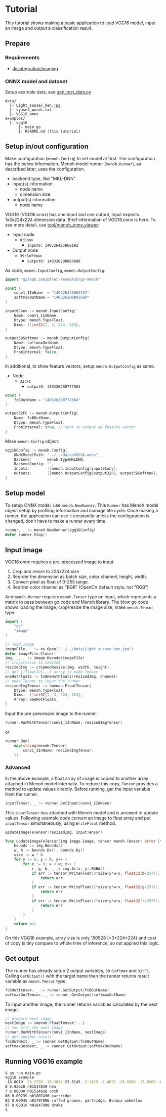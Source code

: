 # Tutorial

This tutorial shows making a basic application to load VGG16 model, input an image and output a classification result.

## Prepare

### Requirements

- [disintegration/imaging](https://github.com/disintegration/imaging)

### ONNX model and dataset

Setup example data, see [gen_test_data.py](https://github.com/pfnet-research/menoh#run-test)

```
data/
  |- Light_sussex_hen.jpg
  |- synset_words.txt
  |- VGG16.onnx
examples/
  |- vgg16
      |- main.go
      |- README.md (this tutorial)
```

## Setup in/out configuration

Make configuration (`menoh.Config`) to set model at first. The configuration has the below information. Menoh model runner (`menoh.Runner`), as described later, uses the configuration.

- backend type, like "MKL-DNN"
- input(s) information
  - node name
  - dimension size
- output(s) information
  - node name

VGG16 (VGG16.onnx) has one input and one output, input expects 1x3x224x224 dimension data. Brief information of VGG16.onnx is here. To see more detail, use [tool/menoh_onnx_viewer](https://github.com/pfnet-research/menoh/blob/master/docs/tutorial.md#setup-model):

- Input node
  - `0:Conv`
    - `input0: 140326425860192`
- Output node
  - `39:Softmax`
    - `output0: 140326200803680`

As code, `menoh.InputConfig`, `menoh.OutputConfig`:

```go
import "github.com/pfnet-research/go-menoh"

const (
	conv1_1InName  = "140326425860192"
	softmaxOutName = "140326200803680"
)
```

```go
input0Conv := menoh.InputConfig{
	Name: conv1_1InName,
	Dtype: menoh.TypeFloat,
	Dims: []int32{1, 3, 224, 224},
}

output39Softmax := menoh.OutputConfig{
	Name: softmaxOutName,
	Dtype: menoh.TypeFloat,
	FromInternal: false,
}
```

In additional, to show feature vectors, setup `menoh.OutputConfig` as same.

- Node
  - `32:FC`
    - `output0: 140326200777584`

```go
const (
	fc6OutName = "140326200777584"
)

output32FC := menoh.OutputConfig{
	Name: fc6OutName,
	Dtype: menoh.TypeFloat,
	FromInternal: true, // mark to output as feature vector
}
```

Make `menoh.Config` object:

```go
vgg16Config := menoh.Config{
	ONNXModelPath: "../../data/VGG16.onnx",
	Backend:       menoh.TypeMKLDNN,
	BackendConfig: "",
	Inputs:        []menoh.InputConfig{input0Conv},
	Outputs:       []menoh.OutputConfig{output32FC, output39Softmax},
}
```

## Setup model

To setup ONNX model, use `menoh.NewRunner`. This `Runner` has Menoh model object setup by profiling information and manage life cycle. Once making a runner, the application can use it constantly unless the configuration is changed, don't have to make a runner every time.

```go
runner, _ := menoh.NewRunner(vgg16Config)
defer runner.Stop()
```

## Input image

VGG16.onnx requires a pre-precessed image to input:

1. Crop and resize to 224x224 size
1. Reorder the dimension as batch size, color channel, height, width.
1. Convert pixel as float of 0-255 range.
1. Reorder color channel as "BGR" (OpenCV default style, not "RGB")

And `menoh.Runner` requires `menoh.Tensor` type on input, which represents a matrix to pass between go code and Menoh library. The blow go code shows loading the image, crop/resize the image size, make `menoh.Tensor` type.

```go
import (
	"os"
	"image"
)
```

```go
// load image
imageFile, _ := os.Open("../../data/Light_sussex_hen.jpg")
defer imageFile.Close()
img, _, _ := image.Decode(imageFile)
// crop/resize to 224x224
resizedImg := cropAndResize(img, width, height)
// get []float32{...} array to make Tensor
oneHotFloats := toOneHotFloats(resizedImg, channel)
// make Tensor to input the runner
resizedImgTensor := &menoh.FloatTensor{
	Dtype: menoh.TypeFloat,
	Dims:  []int32{1, 3, 224, 224},
	Array: oneHotFloats,
}
```

Input the pre-precessed image to the runner.

```go
runner.RunWithTensor(conv1_1InName, resizedImgTensor)
```

or

```go
runner.Run(
	map[string]menoh.Tensor{
		conv1_1InName: resizedImgTensor,
	})
```

### Advanced

In the above example, a float array of image is copied to another array attached in Menoh model internally. To reduce this copy, `Tensor` provides a method to update values directly. Before running, get the input variable from the runner.

```go
inputTensor, _ := runner.GetInput(conv1_1InName)
```

This `inputTensor` has attached with Menoh model and is arrowed to update values. Following example code convert an image to float array and put `inputTensor` simultaneously, using `WriteFloat` method.

```go
updateImageToTensor(resizedImg, inputTensor)
```

```go
func updateImageToTensor(img image.Image, tensor menoh.Tensor) error {\
	bounds := img.Bounds()
	w, h := bounds.Dx(), bounds.Dy()
	size := w * h
	for y := 0; y < h; y++ {
		for x := 0; x < w; x++ {
			r, g, b, _ := img.At(x, y).RGBA()
			if err := tensor.WriteFloat(0*size+y*w+x, float32(b/257)); err != nil {
				return err
			}
			if err := tensor.WriteFloat(1*size+y*w+x, float32(g/257)); err != nil {
				return err
			}
			if err := tensor.WriteFloat(2*size+y*w+x, float32(r/257)); err != nil {
				return err
			}
		}
	}
	return nil
}
```

On this VGG16 example, array size is only 150528 (=3\*224\*224) and cost of copy is tiny compare to whole time of inference, so not applied this logic.

## Get output

The runner has already setup 2 output variables, `39:Softmax` and `32:FC`. Calling `GetOutput()` with the target name then the runner returns result variable as `menoh.Tensor` type.

```go
fc6OutTensor, _ := runner.GetOutput(fc6OutName)
softmaxOutTensor, _ := runner.GetOutput(softmaxOutName)
```

To input another image, the runner returns variables calculated by the next image.

```go
// prepare next image
nextImage := &menoh.FloatTensor{...}
// run with the next image
runner.RunWithTensor(conv1_1InName, nextImage)
// get another result
fc6OutNext, _ := runner.GetOutput(fc6OutName)
softmaxOutNext, _ := runner.GetOutput(softmaxOutName)
```

## Running VGG16 example

```bash
$ go run main.go
vgg16 example
-18.8019 -33.2770 -10.3634 23.3145 -2.2429 -7.4052 -25.6390 -17.8969 -8.7609 15.1024
8 0.93620 n01514859 hen
7 0.06000 n01514668 cock
86 0.00239 n01807496 partridge
82 0.00045 n01797886 ruffed grouse, partridge, Bonasa umbellus
97 0.00010 n01847000 drake
$
```

